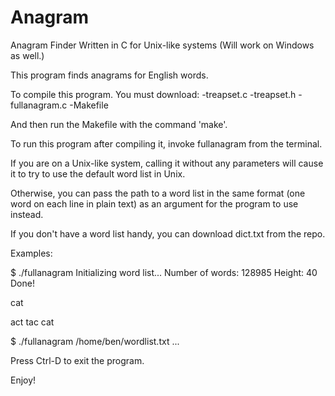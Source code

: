 # Anagram
Anagram Finder Written in C for Unix-like systems
(Will work on Windows as well.)

This program finds anagrams for English words.

To compile this program.  You must download:
-treapset.c
-treapset.h
-fullanagram.c
-Makefile

And then run the Makefile with the command 'make'.

To run this program after compiling it, invoke fullanagram from the terminal.

If you are on a Unix-like system, calling it without any parameters will
cause it to try to use the default word list in Unix.

Otherwise, you can pass the path to a word list in the same format
(one word on each line in plain text) as an argument for the program
to use instead.

If you don't have a word list handy, you can download dict.txt from the repo.

Examples:

$ ./fullanagram
Initializing word list...
Number of words: 128985
Height: 40
Done!

cat

act
tac
cat



$ ./fullanagram /home/ben/wordlist.txt
...

Press Ctrl-D to exit the program.

Enjoy!
